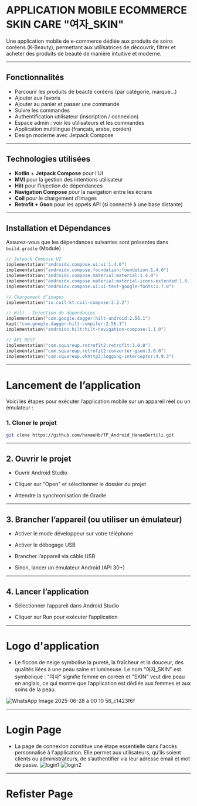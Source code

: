 # APPLICATION MOBILE ECOMMERCE SKIN CARE "여자_SKIN"

Une application mobile de e-commerce dédiée aux produits de soins coréens (K-Beauty), permettant aux utilisatrices de découvrir, filtrer et acheter des produits de beauté de manière intuitive et moderne.

---

## Fonctionnalités

- Parcourir les produits de beauté coréens (par catégorie, marque...)
- Ajouter aux favoris
- Ajouter au panier et passer une commande
- Suivre les commandes
- Authentification utilisateur (inscription / connexion)
- Espace admin : voir les utilisateurs et les commandes
- Application multilingue (français, arabe, coréen)
- Design moderne avec Jetpack Compose

---

## Technologies utilisées

- **Kotlin** + **Jetpack Compose** pour l'UI
- **MVI** pour la gestion des intentions utilisateur
- **Hilt** pour l’injection de dépendances
- **Navigation Compose** pour la navigation entre les écrans
- **Coil** pour le chargement d’images
- **Retrofit + Gson** pour les appels API (si connecté à une base distante)

---

## Installation et Dépendances

Assurez-vous que les dépendances suivantes sont présentes dans `build.gradle` (Module) :

```kotlin
// Jetpack Compose UI
implementation("androidx.compose.ui:ui:1.4.0")
implementation("androidx.compose.foundation:foundation:1.4.0")
implementation("androidx.compose.material:material:1.4.0")
implementation("androidx.compose.material:material-icons-extended:1.6.1")
implementation("androidx.compose.ui:ui-text-google-fonts:1.7.8")

// Chargement d’images
implementation("io.coil-kt:coil-compose:2.2.2")

// Hilt - Injection de dépendances
implementation("com.google.dagger:hilt-android:2.56.1")
kapt("com.google.dagger:hilt-compiler:2.56.1")
implementation("androidx.hilt:hilt-navigation-compose:1.1.0")

// API REST
implementation("com.squareup.retrofit2:retrofit:3.0.0")
implementation("com.squareup.retrofit2:converter-gson:3.0.0")
implementation("com.squareup.okhttp3:logging-interceptor:4.9.3")
```
---

# Lancement de l’application

Voici les étapes pour exécuter l’application mobile sur un appareil réel ou un émulateur :

### 1. Cloner le projet

```bash
git clone https://github.com/hanaeHb/TP_Android_HanaeBertili.git
```
---

## 2. Ouvrir le projet
- Ouvrir Android Studio

- Cliquer sur "Open" et sélectionner le dossier du projet

- Attendre la synchronisation de Gradle

---

## 3. Brancher l’appareil (ou utiliser un émulateur)

- Activer le mode développeur sur votre téléphone

- Activer le débogage USB

- Brancher l’appareil via câble USB

- Sinon, lancer un émulateur Android (API 30+)

---

## 4. Lancer l’application
- Sélectionner l’appareil dans Android Studio

- Cliquer sur Run pour exécuter l’application

---

# Logo d'application
- Le flocon de neige symbolise la pureté, la fraîcheur et la douceur, des qualités liées à une peau saine et lumineuse. Le nom "여자_SKIN" est symbolique : "여자" signifie femme en coréen et "SKIN" veut dire peau en anglais, ce qui montre que l’application est dédiée aux femmes et aux soins de la peau.
  
![WhatsApp Image 2025-06-28 à 00 10 56_c1423f6f](https://github.com/user-attachments/assets/1ca42bcc-69e5-45ad-9e57-211f77325446)

---

# Login Page
- La page de connexion constitue une étape essentielle dans l'accès personnalisé à l'application. Elle permet aux utilisateurs, qu’ils soient clients ou administrateurs, de s’authentifier via leur adresse email et mot de passe.
![login1](https://github.com/user-attachments/assets/fbe24e62-1882-4791-8d7e-352ca86acff4)
![login2](https://github.com/user-attachments/assets/d6367194-ebfe-45e4-9148-44f90c665b19)

---

# Refister Page








